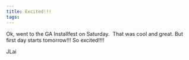 ```yaml
---
title: Excited!!!
tags: 
---
```

Ok, went to the GA Installfest on Saturday.  That was cool and great. But first day starts tomorrow!!! So excited!!!!  

JLai
